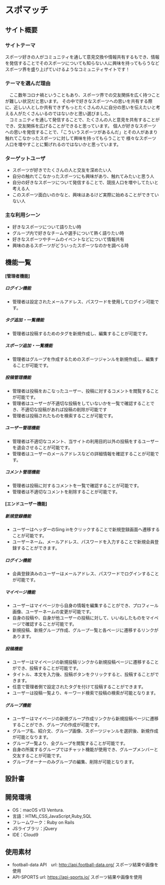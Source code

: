 # スポマッチ

## サイト概要
### サイトテーマ
スポーツ好きの人がコミュニティを通して意見交換や情報共有するもでき、情報を発信することでそのスポーツについても知らない人に興味を持ってもらうなど
スポーツ界を盛り上げていけるようなコミュニティサイトです！

### テーマを選んだ理由
　ここ数年コロナ禍ということもあり、スポーツ界での交友関係を広く持つことが難しい状況だと思います。
その中で好きなスポーツへの思いを共有する際に、近しい人としか共有できずもっとたくさんの人に自分の思いを伝えたいと考える人がたくさんいるのではないかと思い選びました。<br>
　コミュニティを通して発信することで、たくさんの人と意見を共有することができ、交友関係を広げることができると思っています。
個人が好きなスポーツへの思いを発信することで、「こういうスポーツがあるんだ」とその人があまり触れてこなかったスポーツに対して興味を持ってもらうことで
様々なスポーツ人口を増やすことに繋げれるのではないかと思っています。


### ターゲットユーザ
- スポーツが好きでたくさんの人と交友を深めたい人
- 自分の触れてこなかったスポーツにも興味があり、触れてみたいと思う人
- 自分の好きなスポーツについて発信することで、競技人口を増やしてたいと考える人
- このスポーツ面白いのかなと、興味はあるけど実際に始めることができていない人

### 主な利用シーン
- 好きなスポーツについて語りたい時
- グループ内で好きなチームや選手について熱く語りたい時
- 好きなスポーツやチームのイベントなどについて情報共有
- 興味のあるスポーツがどういったスポーツなのかを調べる時

## 機能一覧
#### [管理者機能]
##### ログイン機能
- 管理者は設定されたメールアドレス、パスワードを使用してログイン可能です。
##### タグ追加・一覧機能
- 管理者は投稿するためのタグを新規作成し、編集することが可能です。
##### スポーツ追加・一覧機能
- 管理者はグループを作成するためのスポーツジャンルを新規作成し、編集することが可能です。
##### 投稿管理機能
- 管理者は投稿をおこなったユーザー、投稿に対するコメントを閲覧することが可能です。
- 管理者はユーザーが不適切な投稿をしていないかを一覧で確認することでき、不適切な投稿があれば投稿の削除が可能です
- 管理者は投稿されたものを検索することが可能です。
##### ユーザー管理機能
- 管理者は不適切なコメント、当サイトの利用目的以外の投稿をするユーザーを退会させることが可能です。
- 管理者はユーザーのメールアドレスなどの詳細情報を確認することが可能です。
##### コメント管理機能
- 管理者は投稿に対するコメントを一覧で確認することが可能です。
- 管理者は不適切なコメントを削除することが可能です。

#### [エンドユーザー機能]
##### 新規登録機能
- ユーザーはヘッダーのSing inをクリックすることで新規登録画面へ遷移することが可能です。
- ユーザーネーム、メールアドレス、パスワードを入力することで新規会員登録することができます。
##### ログイン機能
- 会員登録済みのユーザーはメールアドレス、パスワードでログインすることが可能です。
##### マイページ機能
- ユーザーはマイページから自身の情報を編集することができ、プロフィール画像、ユーザーネームの変更が可能です。
- 自身の投稿や、自身が他ユーザーの投稿に対して、いいねしたものをマイページで確認することが可能です。
- 新規投稿、新規グループ作成、グループ一覧と各ページに遷移するリンクがあります。
##### 投稿機能
- ユーザーはマイページの新規投稿リンクから新規投稿ページに遷移することができ、投稿することが可能です。
- タイトル、本文を入力後、投稿ボタンをクリックすると、投稿することができます。
- 任意で管理者側で設定されたタグを付けて投稿することができます。
- ユーザーは投稿一覧より、キーワード検索で投稿の検索が可能となります。
##### グループ機能
- ユーザーはマイページの新規グループ作成リンクから新規投稿ページに遷移することができ、グループの作成が可能です。
- グループ名、紹介文、グループ画像、スポーツジャンルを選択後、新規作成が可能となります。
- グループ一覧より、全グループを閲覧することが可能です。
- 自身の所属するグループではチャット機能が使用でき、グループメンバーと交友することが可能です。
- グループオーナーのみグループの編集、削除が可能となります。

## 設計書

## 開発環境
- OS：macOS v13 Ventura.
- 言語：HTML,CSS,JavaScript,Ruby,SQL
- フレームワーク：Ruby on Rails
- JSライブラリ：jQuery
- IDE：Cloud9

## 使用素材
- football-data API　url: http://api.football-data.org/ スポーツ結果や画像を使用
- API-SPORTS url: https://api-sports.io/ スポーツ結果や画像を使用